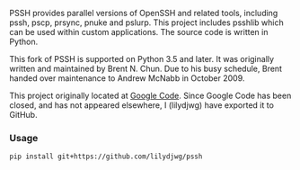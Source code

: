 PSSH provides parallel versions of OpenSSH and related tools, including pssh, pscp, prsync, pnuke and pslurp. This project includes psshlib which can be used within custom applications. The source code is written in Python.

This fork of PSSH is supported on Python 3.5 and later. It was originally written and maintained by Brent N. Chun. Due to his busy schedule, Brent handed over maintenance to Andrew McNabb in October 2009.

This project originally located at [Google Code](https://code.google.com/p/parallel-ssh/). Since Google Code has been closed, and has not appeared elsewhere, I (lilydjwg) have exported it to GitHub.

### Usage

`pip install git+https://github.com/lilydjwg/pssh`
